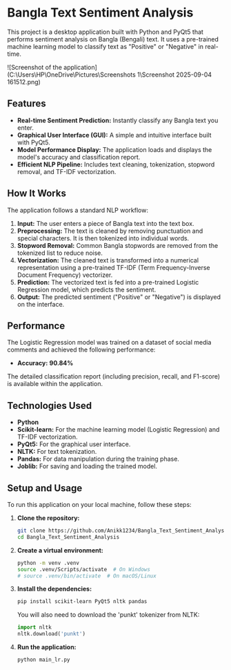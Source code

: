 # Bangla Text Sentiment Analysis

This project is a desktop application built with Python and PyQt5 that performs sentiment analysis on Bangla (Bengali) text. It uses a pre-trained machine learning model to classify text as "Positive" or "Negative" in real-time.

![Screenshot of the application](C:\Users\HP\OneDrive\Pictures\Screenshots 1\Screenshot 2025-09-04 161512.png)  

## Features

- **Real-time Sentiment Prediction:** Instantly classify any Bangla text you enter.
- **Graphical User Interface (GUI):** A simple and intuitive interface built with PyQt5.
- **Model Performance Display:** The application loads and displays the model's accuracy and classification report.
- **Efficient NLP Pipeline:** Includes text cleaning, tokenization, stopword removal, and TF-IDF vectorization.

## How It Works

The application follows a standard NLP workflow:

1.  **Input:** The user enters a piece of Bangla text into the text box.
2.  **Preprocessing:** The text is cleaned by removing punctuation and special characters. It is then tokenized into individual words.
3.  **Stopword Removal:** Common Bangla stopwords are removed from the tokenized list to reduce noise.
4.  **Vectorization:** The cleaned text is transformed into a numerical representation using a pre-trained TF-IDF (Term Frequency-Inverse Document Frequency) vectorizer.
5.  **Prediction:** The vectorized text is fed into a pre-trained Logistic Regression model, which predicts the sentiment.
6.  **Output:** The predicted sentiment ("Positive" or "Negative") is displayed on the interface.

## Performance

The Logistic Regression model was trained on a dataset of social media comments and achieved the following performance:

-   **Accuracy:** **90.84%**

The detailed classification report (including precision, recall, and F1-score) is available within the application.

## Technologies Used

-   **Python**
-   **Scikit-learn:** For the machine learning model (Logistic Regression) and TF-IDF vectorization.
-   **PyQt5:** For the graphical user interface.
-   **NLTK:** For text tokenization.
-   **Pandas:** For data manipulation during the training phase.
-   **Joblib:** For saving and loading the trained model.

## Setup and Usage

To run this application on your local machine, follow these steps:

1.  **Clone the repository:**
    ```bash
    git clone https://github.com/Anikk1234/Bangla_Text_Sentiment_Analysis.git
    cd Bangla_Text_Sentiment_Analysis
    ```

2.  **Create a virtual environment:**
    ```bash
    python -m venv .venv
    source .venv/Scripts/activate  # On Windows
    # source .venv/bin/activate  # On macOS/Linux
    ```

3.  **Install the dependencies:**
    ```bash
    pip install scikit-learn PyQt5 nltk pandas
    ```
    You will also need to download the 'punkt' tokenizer from NLTK:
    ```python
    import nltk
    nltk.download('punkt')
    ```

4.  **Run the application:**
    ```bash
    python main_lr.py
    ```
